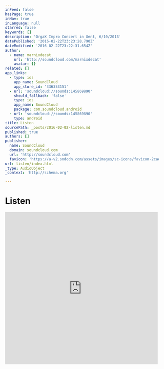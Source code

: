 ```yaml
---
inFeed: false
hasPage: true
inNav: true
inLanguage: null
starred: false
keywords: []
description: 'OrgaX Impro Concert in Gent, 6/10/2013'
datePublished: '2016-02-22T23:23:28.790Z'
dateModified: '2016-02-22T23:22:31.654Z'
author:
  - name: marnixdecat
    url: 'http://soundcloud.com/marnixdecat'
    avatar: {}
related: []
app_links:
  - type: ios
    app_name: SoundCloud
    app_store_id: '336353151'
  - url: 'soundcloud://sounds:145869890'
    should_fallback: 'false'
    type: ios
    app_name: SoundCloud
    package: com.soundcloud.android
  - url: 'soundcloud://sounds:145869890'
    type: android
title: Listen
sourcePath: _posts/2016-02-02-listen.md
published: true
authors: []
publisher:
  name: SoundCloud
  domain: soundcloud.com
  url: 'http://soundcloud.com'
  favicon: 'https://a-v2.sndcdn.com/assets/images/sc-icons/favicon-2cadd14b.ico'
url: listen/index.html
_type: AudioObject
_context: 'http://schema.org'

---
```

# Listen

<iframe src="https://cdn.embedly.com/widgets/media.html?src=https%3A%2F%2Fw.soundcloud.com%2Fplayer%2F%3Fvisual%3Dtrue%26url%3Dhttp%253A%252F%252Fapi.soundcloud.com%252Ftracks%252F145869890%26show_artwork%3Dtrue&amp;url=https%3A%2F%2Fsoundcloud.com%2Fmarnixdecat%2Forgax-gent-1o2013&amp;image=http%3A%2F%2Fi1.sndcdn.com%2Fartworks-000077230224-txk5yj-t500x500.jpg&amp;key=b7d04c9b404c499eba89ee7072e1c4f7&amp;type=text%2Fhtml&amp;schema=soundcloud" width="500" height="500" scrolling="no" frameborder="0" allowfullscreen="allowfullscreen" style=""></iframe>